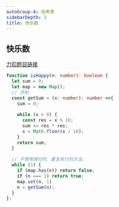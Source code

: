 ```yaml
---
autoGroup-4: 哈希表
sidebarDepth: 3
title: 快乐数
---
```


## 快乐数
[力扣题目链接](https://leetcode.cn/problems/happy-number/)

```typescript
function isHappy(n: number): boolean {
  let sum = 0;
  let map = new Map();
  // 求和
  const getSum = (x: number): number =>{
    sum = 0;
    
    while (x > 0) {
      const res = x % 10;
      sum += res * res;
      x = Math.floor(x / 10);
    }
    return sum;
  }
  
  // 不使用递归时，重复执行的方法。
  while (1) {
    if (map.has(n)) return false;
    if (n === 1) return true;
    map.set(n, 1)
    n = getSum(n);
  }
};
```